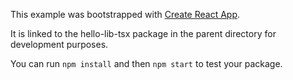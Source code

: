 This example was bootstrapped with [Create React App](https://github.com/facebook/create-react-app).

It is linked to the hello-lib-tsx package in the parent directory for development purposes.

You can run `npm install` and then `npm start` to test your package.
